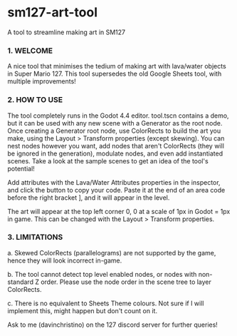 # sm127-art-tool
A tool to streamline making art in SM127

### 1. WELCOME
A nice tool that minimises the tedium of making art with lava/water objects in Super Mario 127.
This tool supersedes the old Google Sheets tool, with multiple improvements!

### 2. HOW TO USE
The tool completely runs in the Godot 4.4 editor. tool.tscn contains a demo, but it can be used with any new scene with a Generator as the root node.
Once creating a Generator root node, use ColorRects to build the art you make, using the Layout > Transform properties (except skewing). You can nest nodes however you want, add nodes that aren't ColorRects (they will be ignored in the generation), modulate nodes, and even add instantiated scenes. Take a look at the sample scenes to get an idea of the tool's potential!

Add attributes with the Lava/Water Attributes properties in the inspector, and click the button to copy your code. Paste it at the end of an area code before the right bracket ], and it will appear in the level.

The art will appear at the top left corner 0, 0 at a scale of 1px in Godot = 1px in game. This can be changed with the Layout > Transform properties.

### 3. LIMITATIONS
a. Skewed ColorRects (parallelograms) are not supported by the game, hence they will look incorrect in-game.

b. The tool cannot detect top level enabled nodes, or nodes with non-standard Z order. Please use the node order in the scene tree to layer ColorRects.

c. There is no equivalent to Sheets Theme colours. Not sure if I will implement this, might happen but don't count on it.

Ask to me (davinchristino) on the 127 discord server for further queries!
